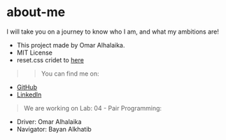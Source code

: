 # about-me
I will take you on a journey to know who I am, and what my ambitions are! 

* This project made by Omar Alhalaika.
* MIT License
* reset.css cridet to [here](http://meyerweb.com/eric/tools/css/reset/ )

>>You can find me on:

* [GitHub](https://github.com/Omar-Alhalaika)
* [LinkedIn](https://www.linkedin.com/in/omar-alhalaika)

> We are working on Lab: 04 - Pair Programming:

* Driver: Omar Alhalaika
* Navigator: Bayan Alkhatib

   

